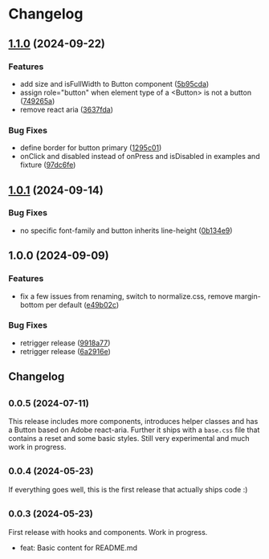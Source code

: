 # Changelog

## [1.1.0](https://github.com/receter/sys42/compare/ui-v1.0.1...ui-v1.1.0) (2024-09-22)


### Features

* add size and isFullWidth to Button component ([5b95cda](https://github.com/receter/sys42/commit/5b95cda0c6ba814c5469291b64ee674b1ca0b259))
* assign role="button" when element type of a &lt;Button&gt; is not a button ([749265a](https://github.com/receter/sys42/commit/749265a58fea4a914071c03487adf7889d6438a5))
* remove react aria ([3637fda](https://github.com/receter/sys42/commit/3637fdae917c725fabf1cbb719a07d0802b9b0f0))


### Bug Fixes

* define border for button primary ([1295c01](https://github.com/receter/sys42/commit/1295c013ae581ace23a02360244c1b9bc800f9ee))
* onClick and disabled instead of onPress and isDisabled in examples and fixture ([97dc6fe](https://github.com/receter/sys42/commit/97dc6fe6f2421e0e9126ec546f0121439d65c4c6))

## [1.0.1](https://github.com/receter/sys42/compare/ui-v1.0.0...ui-v1.0.1) (2024-09-14)


### Bug Fixes

* no specific font-family and button inherits line-height ([0b134e9](https://github.com/receter/sys42/commit/0b134e9a39a27cb12bc35df9aed96128594622dc))

## 1.0.0 (2024-09-09)


### Features

* fix a few issues from renaming, switch to normalize.css, remove margin-bottom per default ([e49b02c](https://github.com/receter/sys42/commit/e49b02ce4fe3da1a5b043aae333720db21a74c38))


### Bug Fixes

* retrigger release ([9918a77](https://github.com/receter/sys42/commit/9918a777722cf1d52544bce3cf614ae05f3d1836))
* retrigger release ([6a2916e](https://github.com/receter/sys42/commit/6a2916e045dcf1dd4a5ac42d62874e7d5becd8d2))

## Changelog

## <small>0.0.5 (2024-07-11)</small>

This release includes more components, introduces helper classes and has a Button based on Adobe react-aria. Further it ships with a `base.css` file that contains a reset and some basic styles. Still very experimental and much work in progress.

## <small>0.0.4 (2024-05-23)</small>

If everything goes well, this is the first release that actually ships code :)

## <small>0.0.3 (2024-05-23)</small>

First release with hooks and components. Work in progress.

- feat: Basic content for README.md
